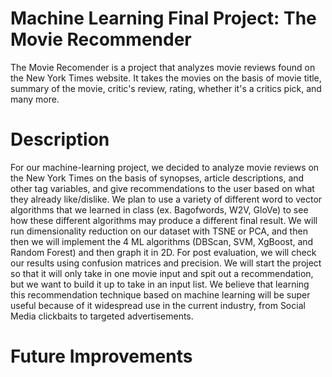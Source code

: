 # Machine Learning Final Project: The Movie Recommender 
The Movie Recomender is a project that analyzes movie reviews found on the New York Times website. It takes the movies on the basis of movie title, summary of the movie, critic's review, rating, whether it's a critics pick, and many more.
# Description
For our machine-learning project, we decided to analyze movie reviews on the New York Times on the basis of synopses, article descriptions, and other tag variables, and give recommendations to the user based on what they already like/dislike. We plan to use a variety of different word to vector algorithms that we learned in class (ex. Bagofwords, W2V, GloVe) to see how these different algorithms may produce a different final result. We will run dimensionality reduction on our dataset with TSNE or PCA, and then then we will implement the 4 ML algorithms (DBScan, SVM, XgBoost, and Random Forest) and then graph it in 2D. For post evaluation, we will check our results using confusion matrices and precision. We will start the project so that it will only take in one movie input and spit out a recommendation, but we want to build it up to take in an input list. We believe that learning this recommendation technique based on machine learning will be super useful because of it widespread use in the current industry, from Social Media clickbaits to targeted advertisements.
# Future Improvements 
